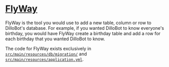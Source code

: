 # [FlyWay](https://flywaydb.org/)

FlyWay is the tool you would use to add a new table, column or row to DilloBot's database. For example, if you wanted DilloBot to know everyone's birthday, you would have FlyWay create a birthday table and add a row for each birthday that you wanted DilloBot to know.

The code for FlyWay exists exclusively in [`src/main/resources/db/migration/`](../../src/main/resources/db/migration) and [`src/main/resources/application.yml`](../../src/main/resources/application.yml).